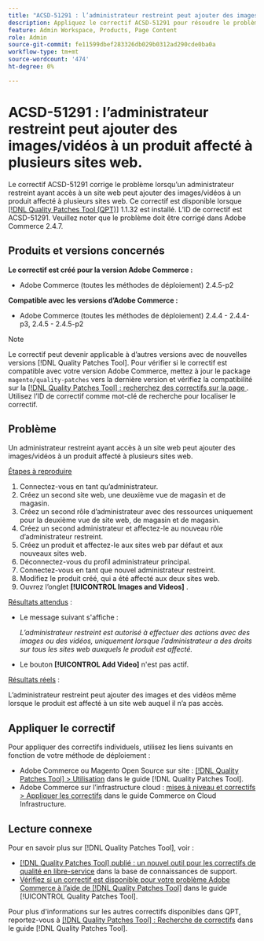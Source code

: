 ```yaml
---
title: "ACSD-51291 : l’administrateur restreint peut ajouter des images/vidéos au produit affecté à plusieurs sites web"
description: Appliquez le correctif ACSD-51291 pour résoudre le problème Adobe Commerce en raison duquel un administrateur restreint ayant accès à un site web peut ajouter des images/vidéos à un produit affecté à plusieurs sites web.
feature: Admin Workspace, Products, Page Content
role: Admin
source-git-commit: fe11599dbef283326db029b0312ad290cde0ba0a
workflow-type: tm+mt
source-wordcount: '474'
ht-degree: 0%

---
```


# ACSD-51291 : l’administrateur restreint peut ajouter des images/vidéos à un produit affecté à plusieurs sites web.

Le correctif ACSD-51291 corrige le problème lorsqu’un administrateur restreint ayant accès à un site web peut ajouter des images/vidéos à un produit affecté à plusieurs sites web. Ce correctif est disponible lorsque [[!DNL Quality Patches Tool (QPT)]](https://experienceleague.adobe.com/en/docs/commerce-knowledge-base/kb/announcements/commerce-announcements/magento-quality-patches-released-new-tool-to-self-serve-quality-patches) 1.1.32 est installé. L’ID de correctif est ACSD-51291. Veuillez noter que le problème doit être corrigé dans Adobe Commerce 2.4.7.

## Produits et versions concernés

**Le correctif est créé pour la version Adobe Commerce :**

* Adobe Commerce (toutes les méthodes de déploiement) 2.4.5-p2

**Compatible avec les versions d’Adobe Commerce :**

* Adobe Commerce (toutes les méthodes de déploiement) 2.4.4 - 2.4.4-p3, 2.4.5 - 2.4.5-p2

>[!NOTE]
>
>Le correctif peut devenir applicable à d’autres versions avec de nouvelles versions [!DNL Quality Patches Tool]. Pour vérifier si le correctif est compatible avec votre version Adobe Commerce, mettez à jour le package `magento/quality-patches` vers la dernière version et vérifiez la compatibilité sur la [[!DNL Quality Patches Tool] : recherchez des correctifs sur la page ](https://experienceleague.adobe.com/tools/commerce-quality-patches/index.html). Utilisez l’ID de correctif comme mot-clé de recherche pour localiser le correctif.

## Problème

Un administrateur restreint ayant accès à un site web peut ajouter des images/vidéos à un produit affecté à plusieurs sites web.

<u>Étapes à reproduire</u>

1. Connectez-vous en tant qu’administrateur.
1. Créez un second site web, une deuxième vue de magasin et de magasin.
1. Créez un second rôle d’administrateur avec des ressources uniquement pour la deuxième vue de site web, de magasin et de magasin.
1. Créez un second administrateur et affectez-le au nouveau rôle d’administrateur restreint.
1. Créez un produit et affectez-le aux sites web par défaut et aux nouveaux sites web.
1. Déconnectez-vous du profil administrateur principal.
1. Connectez-vous en tant que nouvel administrateur restreint.
1. Modifiez le produit créé, qui a été affecté aux deux sites web.
1. Ouvrez l’onglet **[!UICONTROL Images and Videos]** .

<u>Résultats attendus</u> :

* Le message suivant s&#39;affiche :

  *L’administrateur restreint est autorisé à effectuer des actions avec des images ou des vidéos, uniquement lorsque l’administrateur a des droits sur tous les sites web auxquels le produit est affecté.*

* Le bouton **[!UICONTROL Add Video]** n&#39;est pas actif.

<u>Résultats réels</u> :

L’administrateur restreint peut ajouter des images et des vidéos même lorsque le produit est affecté à un site web auquel il n’a pas accès.

## Appliquer le correctif

Pour appliquer des correctifs individuels, utilisez les liens suivants en fonction de votre méthode de déploiement :

* Adobe Commerce ou Magento Open Source sur site : [[!DNL Quality Patches Tool] > Utilisation](/help/tools/quality-patches-tool/usage.md) dans le guide [!DNL Quality Patches Tool].
* Adobe Commerce sur l’infrastructure cloud : [mises à niveau et correctifs > Appliquer les correctifs](https://experienceleague.adobe.com/docs/commerce-cloud-service/user-guide/develop/upgrade/apply-patches.html) dans le guide Commerce on Cloud Infrastructure.

## Lecture connexe

Pour en savoir plus sur [!DNL Quality Patches Tool], voir :

* [[!DNL Quality Patches Tool] publié : un nouvel outil pour les correctifs de qualité en libre-service](https://experienceleague.adobe.com/en/docs/commerce-knowledge-base/kb/announcements/commerce-announcements/magento-quality-patches-released-new-tool-to-self-serve-quality-patches) dans la base de connaissances de support.
* [Vérifiez si un correctif est disponible pour votre problème Adobe Commerce à l’aide de  [!DNL Quality Patches Tool]](/help/tools/quality-patches-tool/patches-available-in-qpt/check-patch-for-magento-issue-with-magento-quality-patches.md) dans le guide [!UICONTROL Quality Patches Tool].


Pour plus d&#39;informations sur les autres correctifs disponibles dans QPT, reportez-vous à [[!DNL Quality Patches Tool] : Recherche de correctifs](https://experienceleague.adobe.com/tools/commerce-quality-patches/index.html) dans le guide [!DNL Quality Patches Tool].
